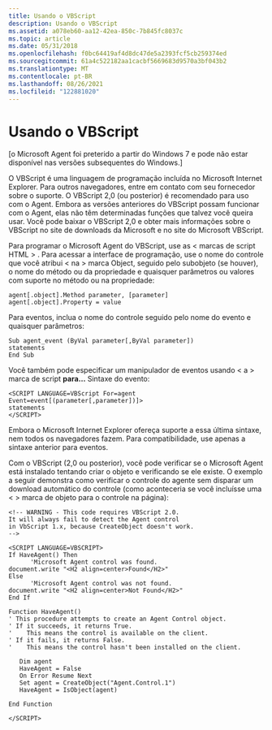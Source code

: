 ```yaml
---
title: Usando o VBScript
description: Usando o VBScript
ms.assetid: a078eb60-aa12-42ea-850c-7b845fc8037c
ms.topic: article
ms.date: 05/31/2018
ms.openlocfilehash: f0bc64419af4d8dc47de5a2393fcf5cb259374ed
ms.sourcegitcommit: 61a4c522182aa1cacbf5669683d9570a3bf043b2
ms.translationtype: MT
ms.contentlocale: pt-BR
ms.lasthandoff: 08/26/2021
ms.locfileid: "122881020"
---
```

# <a name="using-vbscript"></a>Usando o VBScript

\[o Microsoft Agent foi preterido a partir do Windows 7 e pode não estar disponível nas versões subsequentes do Windows.\]

O VBScript é uma linguagem de programação incluída no Microsoft Internet Explorer. Para outros navegadores, entre em contato com seu fornecedor sobre o suporte. O VBScript 2,0 (ou posterior) é recomendado para uso com o Agent. Embora as versões anteriores do VBScript possam funcionar com o Agent, elas não têm determinadas funções que talvez você queira usar. Você pode baixar o VBScript 2,0 e obter mais informações sobre o VBScript no site de downloads da Microsoft e no site do Microsoft VBScript.

Para programar o Microsoft Agent do VBScript, use as &lt; marcas de script HTML &gt; . Para acessar a interface de programação, use o nome do controle que você atribui &lt; na &gt; marca Object, seguido pelo subobjeto (se houver), o nome do método ou da propriedade e quaisquer parâmetros ou valores com suporte no método ou na propriedade:

``` syntax
agent[.object].Method parameter, [parameter]
agent[.object].Property = value
```

Para eventos, inclua o nome do controle seguido pelo nome do evento e quaisquer parâmetros:

``` syntax
Sub agent_event (ByVal parameter[,ByVal parameter])
statements
End Sub
```

Você também pode especificar um manipulador de eventos usando &lt; a &gt; marca de script **para...** Sintaxe do evento:

``` syntax
<SCRIPT LANGUAGE=VBScript For=agent Event=event[(parameter[,parameter])]>
statements
</SCRIPT>
```

Embora o Microsoft Internet Explorer ofereça suporte a essa última sintaxe, nem todos os navegadores fazem. Para compatibilidade, use apenas a sintaxe anterior para eventos.

Com o VBScript (2,0 ou posterior), você pode verificar se o Microsoft Agent está instalado tentando criar o objeto e verificando se ele existe. O exemplo a seguir demonstra como verificar o controle do agente sem disparar um download automático do controle (como aconteceria se você incluísse uma &lt; &gt; marca de objeto para o controle na página):

``` syntax
<!-- WARNING - This code requires VBScript 2.0.
It will always fail to detect the Agent control
in VbScript 1.x, because CreateObject doesn't work.
-->

<SCRIPT LANGUAGE=VBSCRIPT>
If HaveAgent() Then
      'Microsoft Agent control was found.
document.write "<H2 align=center>Found</H2>"
Else
      'Microsoft Agent control was not found.
document.write "<H2 align=center>Not Found</H2>"
End If

Function HaveAgent()
' This procedure attempts to create an Agent Control object.
' If it succeeds, it returns True.
'    This means the control is available on the client.
' If it fails, it returns False.
'    This means the control hasn't been installed on the client.

   Dim agent
   HaveAgent = False
   On Error Resume Next
   Set agent = CreateObject("Agent.Control.1")
   HaveAgent = IsObject(agent)

End Function

</SCRIPT>
```

 

 




